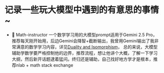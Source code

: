 # 记录一些玩大模型中遇到的有意思的事情~

- 👀  Math-instructor  一个数学学习用的大模型prompt适用于Gemini 2.5 Pro，推荐每天刚开始用，后边Gemini会降智+截断输出，我曾用Gemini输出了我非常满意的数学学习内容，详见[Duality and Isomorphism](https://zhu-jl18.github.io/2025/08/09/duality-and-isomorphism-1/)，
总的来说，大模型辅助学数学要严格控制他的边界，推荐流程，想让他讲个大概，了解一下学习大纲，然后新开话题逮着猛问。终归还是辅助，自己找好地方学才是根本，推荐nlab + math stack exchange

